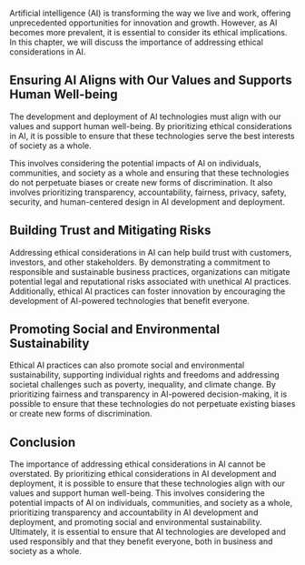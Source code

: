 
Artificial intelligence (AI) is transforming the way we live and work, offering unprecedented opportunities for innovation and growth. However, as AI becomes more prevalent, it is essential to consider its ethical implications. In this chapter, we will discuss the importance of addressing ethical considerations in AI.

Ensuring AI Aligns with Our Values and Supports Human Well-being
----------------------------------------------------------------

The development and deployment of AI technologies must align with our values and support human well-being. By prioritizing ethical considerations in AI, it is possible to ensure that these technologies serve the best interests of society as a whole.

This involves considering the potential impacts of AI on individuals, communities, and society as a whole and ensuring that these technologies do not perpetuate biases or create new forms of discrimination. It also involves prioritizing transparency, accountability, fairness, privacy, safety, security, and human-centered design in AI development and deployment.

Building Trust and Mitigating Risks
-----------------------------------

Addressing ethical considerations in AI can help build trust with customers, investors, and other stakeholders. By demonstrating a commitment to responsible and sustainable business practices, organizations can mitigate potential legal and reputational risks associated with unethical AI practices. Additionally, ethical AI practices can foster innovation by encouraging the development of AI-powered technologies that benefit everyone.

Promoting Social and Environmental Sustainability
-------------------------------------------------

Ethical AI practices can also promote social and environmental sustainability, supporting individual rights and freedoms and addressing societal challenges such as poverty, inequality, and climate change. By prioritizing fairness and transparency in AI-powered decision-making, it is possible to ensure that these technologies do not perpetuate existing biases or create new forms of discrimination.

Conclusion
----------

The importance of addressing ethical considerations in AI cannot be overstated. By prioritizing ethical considerations in AI development and deployment, it is possible to ensure that these technologies align with our values and support human well-being. This involves considering the potential impacts of AI on individuals, communities, and society as a whole, prioritizing transparency and accountability in AI development and deployment, and promoting social and environmental sustainability. Ultimately, it is essential to ensure that AI technologies are developed and used responsibly and that they benefit everyone, both in business and society as a whole.

